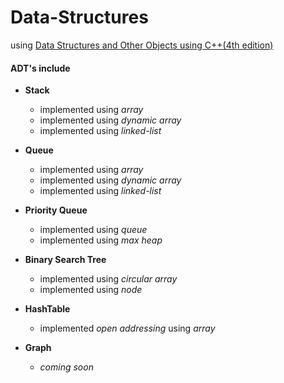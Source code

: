 # Data-Structures

using [Data Structures and Other Objects using C++(4th edition)](https://www.pearson.com/us/higher-education/program/Main-Data-Structures-and-Other-Objects-Using-C-4th-Edition/PGM171657.html)

#### ADT's include

- **Stack**

  - implemented using _array_
  - implemented using _dynamic array_
  - implemented using _linked-list_

- **Queue**

  - implemented using _array_
  - implemented using _dynamic array_
  - implemented using _linked-list_

- **Priority Queue**

  - implemented using _queue_
  - implemented using _max heap_

- **Binary Search Tree**

  - implemented using _circular array_
  - implemented using _node_

- **HashTable**

  - implemented _open addressing_ using _array_

- **Graph**
  - _coming soon_
